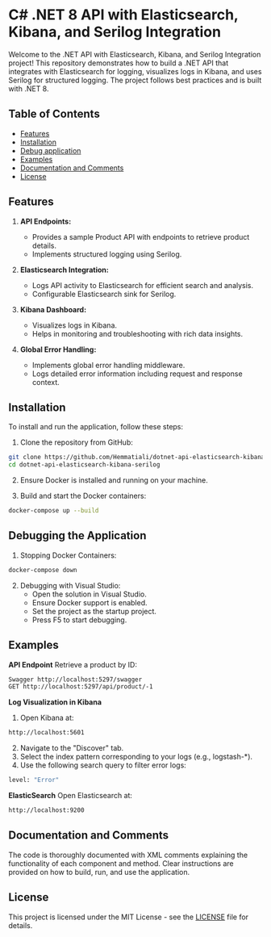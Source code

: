 # C# .NET 8 API with Elasticsearch, Kibana, and Serilog Integration

Welcome to the .NET API with Elasticsearch, Kibana, and Serilog Integration project! This repository demonstrates how to build a .NET API that integrates with Elasticsearch for logging, visualizes logs in Kibana, and uses Serilog for structured logging. The project follows best practices and is built with .NET 8.

## Table of Contents
- [Features](#features)
- [Installation](#installation)
- [Debug application](#Debugging-the-Application)
- [Examples](#examples)
- [Documentation and Comments](#documentation-and-comments)
- [License](#license)

## Features
1. **API Endpoints:**
   - Provides a sample Product API with endpoints to retrieve product details.
   - Implements structured logging using Serilog.

2. **Elasticsearch Integration:**
   - Logs API activity to Elasticsearch for efficient search and analysis.
   - Configurable Elasticsearch sink for Serilog.

3. **Kibana Dashboard:**
   - Visualizes logs in Kibana.
   - Helps in monitoring and troubleshooting with rich data insights.

4. **Global Error Handling:**
   - Implements global error handling middleware.
   - Logs detailed error information including request and response context.

## Installation
  To install and run the application, follow these steps:

  1. Clone the repository from GitHub:
```bash
git clone https://github.com/Hemmatiali/dotnet-api-elasticsearch-kibana-serilog.git
cd dotnet-api-elasticsearch-kibana-serilog
```

2. Ensure Docker is installed and running on your machine.

3. Build and start the Docker containers:
```bash
docker-compose up --build
```

## Debugging the Application
1. Stopping Docker Containers:
```bash
docker-compose down
```

2. Debugging with Visual Studio:
   - Open the solution in Visual Studio.
   - Ensure Docker support is enabled.
   - Set the project as the startup project.
   - Press F5 to start debugging.
  
## Examples
**API Endpoint**
Retrieve a product by ID:
```bash
Swagger http://localhost:5297/swagger
GET http://localhost:5297/api/product/-1
```

**Log Visualization in Kibana**
1. Open Kibana at:
```bash
http://localhost:5601
```
2. Navigate to the "Discover" tab.
3. Select the index pattern corresponding to your logs (e.g., logstash-*).
4. Use the following search query to filter error logs:
```bash
level: "Error"
```

**ElasticSearch**
Open Elasticsearch at:
```bash
http://localhost:9200
```

## Documentation and Comments
The code is thoroughly documented with XML comments explaining the functionality of each component and method. Clear instructions are provided on how to build, run, and use the application.

## License
This project is licensed under the MIT License - see the [LICENSE](license.txt) file for details.

